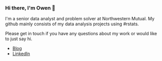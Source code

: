### Hi there, I'm Owen 👋

I'm a senior data analyst and problem solver at Northwestern Mutual. My github mainly consists of my data analysis projects using #rstats.

Please get in touch if you have any questions about my work or would like to just say hi.

- [Blog](https://otstats.github.io)
- [LinkedIn](https://www.linkedin.com/in/owen-thompson/)

<!--
**OTStats/otstats** is a ✨ _special_ ✨ repository because its `README.md` (this file) appears on your GitHub profile.

Here are some ideas to get you started:

- 🔭 I’m currently working on ...
- 🌱 I’m currently learning ...
- 👯 I’m looking to collaborate on ...
- 🤔 I’m looking for help with ...
- 💬 Ask me about ...
- 📫 How to reach me: ...
- 😄 Pronouns: ...
- ⚡ Fun fact: ...

[![ko-fi](https://ko-fi.com/img/githubbutton_sm.svg)](https://ko-fi.com/E1E4E57G1)
-->

